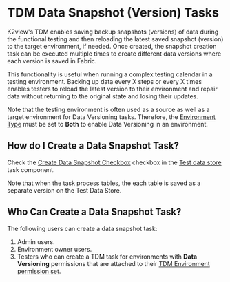 # TDM Data Snapshot (Version) Tasks

K2view's TDM enables saving backup snapshots (versions) of data during the functional testing and then reloading the latest saved snapshot (version) to the target environment, if needed. Once created, the snapshot creation task can be executed multiple times to create different data versions where each version is saved in Fabric.   

This functionality is useful when running a complex testing calendar in a testing environment. Backing up data every X steps or every X times enables testers to reload the latest version to their environment and repair data without returning to the original state and losing their updates. 

Note that the testing environment is often used as a source as well as a target environment for Data Versioning tasks. Therefore, the [Environment Type](/articles/TDM/tdm_gui/08_environment_window_general_information.md#environment-type) must be set to **Both** to enable Data Versioning in an environment.



## How do I Create a Data Snapshot Task?

Check the [Create Data Snapshot Checkbox](16_task_test_data_store_component.md#create-data-snapshot-checkbox)  checkbox in the [Test data store](16_task_test_data_store_component.md) task component.

Note that when the task process tables, the each table is saved as a separate version on the Test Data Store.

## Who Can Create a Data Snapshot Task?

The following users can create a data snapshot task:

1. Admin users.
2. Environment owner users.
3. Testers who can create a TDM task for environments with **Data Versioning** permissions that are attached to their [TDM Environment permission set](10_environment_roles_tab.md).  


